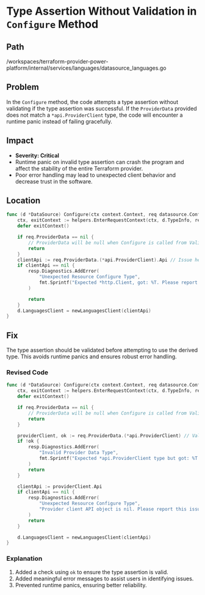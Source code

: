 # Type Assertion Without Validation in `Configure` Method

## Path

/workspaces/terraform-provider-power-platform/internal/services/languages/datasource_languages.go

## Problem

In the `Configure` method, the code attempts a type assertion without validating if the type assertion was successful. If the `ProviderData` provided does not match a `*api.ProviderClient` type, the code will encounter a runtime panic instead of failing gracefully.

## Impact

- **Severity: Critical**
- Runtime panic on invalid type assertion can crash the program and affect the stability of the entire Terraform provider.
- Poor error handling may lead to unexpected client behavior and decrease trust in the software.

## Location

```go
func (d *DataSource) Configure(ctx context.Context, req datasource.ConfigureRequest, resp *datasource.ConfigureResponse) {
	ctx, exitContext := helpers.EnterRequestContext(ctx, d.TypeInfo, req)
	defer exitContext()

	if req.ProviderData == nil {
		// ProviderData will be null when Configure is called from ValidateConfig.  It's ok.
		return
	}
	clientApi := req.ProviderData.(*api.ProviderClient).Api // Issue here
	if clientApi == nil {
		resp.Diagnostics.AddError(
			"Unexpected Resource Configure Type",
			fmt.Sprintf("Expected *http.Client, got: %T. Please report this issue to the provider developers.", req.ProviderData),
		)

		return
	}
	d.LanguagesClient = newLanguagesClient(clientApi)
}
```

## Fix

The type assertion should be validated before attempting to use the derived type. This avoids runtime panics and ensures robust error handling.

### Revised Code
```go
func (d *DataSource) Configure(ctx context.Context, req datasource.ConfigureRequest, resp *datasource.ConfigureResponse) {
	ctx, exitContext := helpers.EnterRequestContext(ctx, d.TypeInfo, req)
	defer exitContext()

	if req.ProviderData == nil {
		// ProviderData will be null when Configure is called from ValidateConfig.  It's ok.
		return
	}

	providerClient, ok := req.ProviderData.(*api.ProviderClient) // Validate type assertion
	if !ok {
		resp.Diagnostics.AddError(
			"Invalid Provider Data Type",
			fmt.Sprintf("Expected *api.ProviderClient type but got: %T. If this issue persists, please report it.", req.ProviderData),
		)
		return
	}

	clientApi := providerClient.Api
	if clientApi == nil {
		resp.Diagnostics.AddError(
			"Unexpected Resource Configure Type",
			"Provider client API object is nil. Please report this issue to the provider developers.",
		)
		return
	}

	d.LanguagesClient = newLanguagesClient(clientApi)
}
```

### Explanation
1. Added a check using `ok` to ensure the type assertion is valid.
2. Added meaningful error messages to assist users in identifying issues.
3. Prevented runtime panics, ensuring better reliability.
